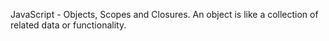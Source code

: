 JavaScript - Objects, Scopes and Closures. An object is like a collection 
of related data or functionality.
